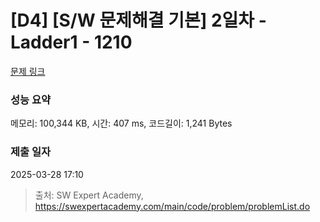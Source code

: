 # [D4] [S/W 문제해결 기본] 2일차 - Ladder1 - 1210 

[문제 링크](https://swexpertacademy.com/main/code/problem/problemDetail.do?contestProbId=AV14ABYKADACFAYh) 

### 성능 요약

메모리: 100,344 KB, 시간: 407 ms, 코드길이: 1,241 Bytes

### 제출 일자

2025-03-28 17:10



> 출처: SW Expert Academy, https://swexpertacademy.com/main/code/problem/problemList.do